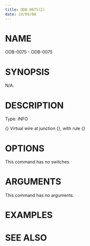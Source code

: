 ```yaml
---
title: ODB-0075(2)
date: 24/09/08
---
```


# NAME

ODB-0075 - ODB-0075

# SYNOPSIS

N/A.

# DESCRIPTION

Type: INFO

{} Virtual wire at junction {}, with rule {}

# OPTIONS

This command has no switches.

# ARGUMENTS

This command has no arguments.

# EXAMPLES

# SEE ALSO
